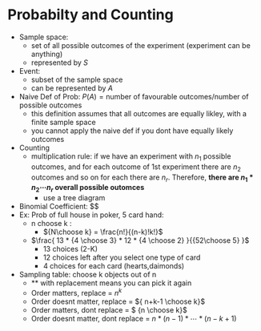 # Probabilty and Counting
- Sample space:
    - set of all possible outcomes of the experiment (experiment can be anything)
    - represented by $S$
- Event:
    - subset of the sample space
    - can be represented by $A$
- Naive Def of Prob: $P(A) = \text{number of favourable outcomes} / \text{number of possible outcomes}$
    - this definition assumes that all outcomes are equally likley, with a finite sample space
    - you cannot apply the naive def if you dont have equally likely outcomes
- Counting
    - multiplication rule: if we have an experiment with $n_1$ possible outcomes, and for each outcome of 1st experiment there are $n_2$ outcomes and so on for each there are $n_r$. Therefore, **there are $n_1*n_2\cdots n_r$ overall possible outomces**
        - use a tree diagram
- Binomial Coefficient: $$
- Ex: Prob of full house in poker, 5 card hand:
    - n choose k :
        - ${N\choose k} = \frac{n!}{(n-k)!k!}$
    - $\frac{ 13 * {4 \choose 3} * 12 * {4 \choose 2} }{{52\choose 5} }$
        - 13 choices (2-K)
        - 12 choices left after you select one type of card
        - 4 choices for each card (hearts,daimonds)
- Sampling table: choose k objects out of n
    - ** with replacement means you can pick it again
    - Order matters, replace = $n^k$
    - Order doesnt matter, replace = ${ n+k-1 \choose k}$
    - Order matters, dont replace = $ {n \choose k}$
    - Order doesnt matter, dont replace = $n * (n -1) * \cdots*(n-k+1)$